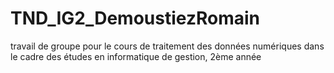 # TND_IG2_DemoustiezRomain
travail de groupe pour le cours de traitement des données numériques dans le cadre des études en informatique de gestion, 2ème année
